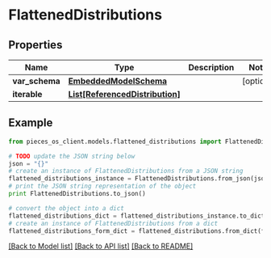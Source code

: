 # FlattenedDistributions


## Properties
Name | Type | Description | Notes
------------ | ------------- | ------------- | -------------
**var_schema** | [**EmbeddedModelSchema**](EmbeddedModelSchema.md) |  | [optional] 
**iterable** | [**List[ReferencedDistribution]**](ReferencedDistribution.md) |  | 

## Example

```python
from pieces_os_client.models.flattened_distributions import FlattenedDistributions

# TODO update the JSON string below
json = "{}"
# create an instance of FlattenedDistributions from a JSON string
flattened_distributions_instance = FlattenedDistributions.from_json(json)
# print the JSON string representation of the object
print FlattenedDistributions.to_json()

# convert the object into a dict
flattened_distributions_dict = flattened_distributions_instance.to_dict()
# create an instance of FlattenedDistributions from a dict
flattened_distributions_form_dict = flattened_distributions.from_dict(flattened_distributions_dict)
```
[[Back to Model list]](../README.md#documentation-for-models) [[Back to API list]](../README.md#documentation-for-api-endpoints) [[Back to README]](../README.md)


